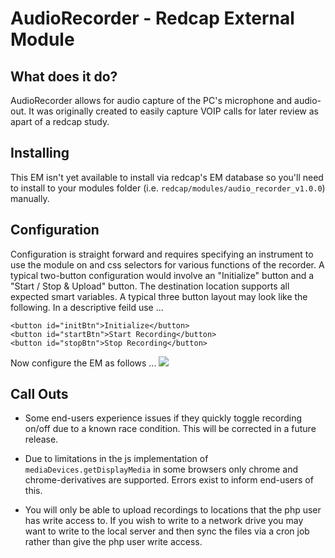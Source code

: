 # AudioRecorder - Redcap External Module

## What does it do?

AudioRecorder allows for audio capture of the PC's microphone and audio-out. It was originally created to easily capture VOIP calls for later review as apart of a redcap study.

## Installing

This EM isn't yet available to install via redcap's EM database so you'll need to install to your modules folder (i.e. `redcap/modules/audio_recorder_v1.0.0`) manually.

## Configuration

Configuration is straight forward and requires specifying an instrument to use the module on and css selectors for various functions of the recorder. A typical two-button configuration would involve an "Initialize" button and a "Start / Stop & Upload" button. The destination location supports all expected smart variables. A typical three button layout may look like the following. In a descriptive feild use ...
```
<button id="initBtn">Initialize</button>
<button id="startBtn">Start Recording</button>
<button id="stopBtn">Stop Recording</button>
```
Now configure the EM as follows ...
![](https://i.imgur.com/MUAVtIG.png)

## Call Outs

* Some end-users experience issues if they quickly toggle recording on/off due to a known race condition. This will be corrected in a future release. 

* Due to limitations in the js implementation of `mediaDevices.getDisplayMedia` in some browsers only chrome and chrome-derivatives are supported. Errors exist to inform end-users of this.

* You will only be able to upload recordings to locations that the php user has write access to. If you wish to write to a network drive you may want to write to the local server and then sync the files via a cron job rather than give the php user write access.
